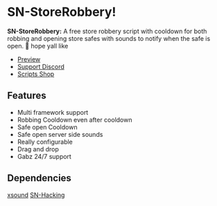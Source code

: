 #  SN-StoreRobbery!
**SN-StoreRobbery:** A free store robbery script with cooldown for both robbing and opening store safes with sounds to notify when the safe is open. 🤷 hope yall like
- [Preview](https://medal.tv/games/gta-v/clips/1Ck6PQQJSnlOD7/d1337LKnAkys?invite=cr-MSxlWE0sNjQ0MjkzNjIs)
- [Support Discord](https://discord.gg/YgmWhMxtPU)
- [Scripts Shop](https://discord.gg/9EbY4nM5uu)
## Features
- Multi framework support
- Robbing Cooldown even after cooldown
- Safe open Cooldown
- Safe open server side sounds
- Really configurable
- Drag and drop
- Gabz 24/7 support
 ## Dependencies
 [xsound](https://github.com/Xogy/xsound)
 [SN-Hacking](https://github.com/skeletonnetworks/SN-Hacking)
